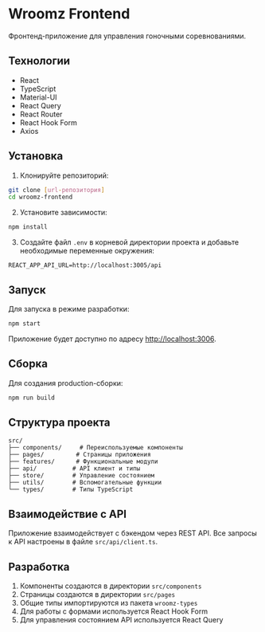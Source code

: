 # Wroomz Frontend

Фронтенд-приложение для управления гоночными соревнованиями.

## Технологии

- React
- TypeScript
- Material-UI
- React Query
- React Router
- React Hook Form
- Axios

## Установка

1. Клонируйте репозиторий:
```bash
git clone [url-репозитория]
cd wroomz-frontend
```

2. Установите зависимости:
```bash
npm install
```

3. Создайте файл `.env` в корневой директории проекта и добавьте необходимые переменные окружения:
```
REACT_APP_API_URL=http://localhost:3005/api
```

## Запуск

Для запуска в режиме разработки:

```bash
npm start
```

Приложение будет доступно по адресу [http://localhost:3006](http://localhost:3006).

## Сборка

Для создания production-сборки:

```bash
npm run build
```

## Структура проекта

```
src/
├── components/     # Переиспользуемые компоненты
├── pages/         # Страницы приложения
├── features/      # Функциональные модули
├── api/          # API клиент и типы
├── store/        # Управление состоянием
├── utils/        # Вспомогательные функции
└── types/        # Типы TypeScript
```

## Взаимодействие с API

Приложение взаимодействует с бэкендом через REST API. Все запросы к API настроены в файле `src/api/client.ts`.

## Разработка

1. Компоненты создаются в директории `src/components`
2. Страницы создаются в директории `src/pages`
3. Общие типы импортируются из пакета `wroomz-types`
4. Для работы с формами используется React Hook Form
5. Для управления состоянием API используется React Query
